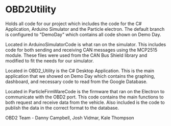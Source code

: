 # OBD2Utility
Holds all code for our project which includes the code for the C# Application, Arduino Simulator and the Particle electron. The default branch is configured to "DemoDay" which contains all code shown on Demo Day. 

Located in ArduinoSimulatorCode is what ran on the simulator. This includes code for both sending and receiving CAN messages using the MCP2515 module. These files were used from the CAN Bus Shield library and modified to fit the needs for our simulator.

Located in OBD2_Utility is the C# Desktop Application. This is the main application that we showed on Demo Day which contains the graphing, dashboard, and necessary code to read from the Google Database.

Located in ParticleFirmWareCode is the firmware that ran on the Electron to communicate with the OBD2 port. This code contains the main functions to both request and receive data from the vehicle. Also included is the code to publish the data in the correct format to the database.

OBD2 Team - Danny Campbell, Josh Vidmar, Kale Thompson
